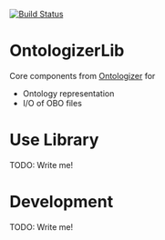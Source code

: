 [![Build Status](https://travis-ci.org/sba1/ontologizer.svg?branch=master)](https://travis-ci.org/sba1/ontologizer)

# OntologizerLib

Core components from [Ontologizer](http://ontologizer.de) for

- Ontology representation
- I/O of OBO files

# Use Library

TODO: Write me!

# Development

TODO: Write me!
